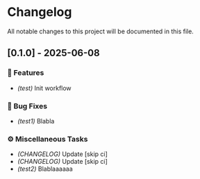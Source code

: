 # Changelog

All notable changes to this project will be documented in this file.

## [0.1.0] - 2025-06-08

### 🚀 Features

- *(test)* Init workflow

### 🐛 Bug Fixes

- *(test1)* Blabla

### ⚙️ Miscellaneous Tasks

- *(CHANGELOG)* Update [skip ci]
- *(CHANGELOG)* Update [skip ci]
- *(test2)* Blablaaaaaa

<!-- generated by git-cliff -->
